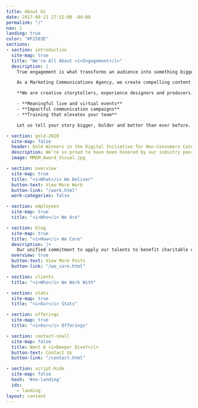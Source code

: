 ```yaml
---
title: About Us
date: 2017-09-21 17:52:00 -04:00
permalink: "/"
nav: 1
landing: true
color: "#F2583E"
sections:
- section: introduction
  site-map: true
  title: "We're All About <i>Engagement</i>"
  description: |
    True engagement is what transforms an audience into something bigger, motivating them to think, feel and act. The catalyst to accomplish enduring results.

    As a Marketing Communications Agency, we create compelling content and design innovative solutions to engage audiences authentically across live and virtual platforms.

    **We are creative storytellers, experience designers and producers, delivering:**

    - **Meaningful live and virtual events**
    - **Impactful communication campaigns**
    - **Training that elevates your team**

    Let us tell your story bigger, bolder and better than ever before.

- section: gold-2020
  site-map: false
  header: Gold Winners in the Digital Initiative for Non-Consumers Category.
  description: We’re so proud to have been honored by our industry peers in the 2020 Medical, Marketing + Media (MM+M) Awards, winning GOLD in the Digital Initiative for Non-Consumers Category.
  image: MM&M_Award_Visual.jpg

- section: overview
  site-map: true
  title: "<i>What</i> We Deliver"
  button-text: View More Work
  button-link: "/work.html"
  work-categories: false

- section: employees
  site-map: true
  title: "<i>Who</i> We Are"

- section: blog
  site-map: true
  title: "<i>How</i> We Care"
  description: |+
    Our unified commitment to apply our talents to benefit charitable organizations for social good broadens our experience, insight, creativity and awareness with the work we do for our clients. We believe we’re all better for it.
  overview: true
  button-text: View More Posts
  button-link: "/we_care.html"

- section: clients
  title: "<i>Who</i> We Work With"

- section: stats
  site-map: true
  title: "<i>Our</i> Stats"

- section: offerings
  site-map: true
  title: "<i>Our</i> Offerings"

- section: contact-small
  site-map: false
  title: Want A <i>Deeper Dive?</i>
  button-text: Contact Us
  button-link: "/contact.html"

- section: script-hide
  site-map: false
  hash: '#no-landing'
  ids:
    - landing
layout: content
---
```

